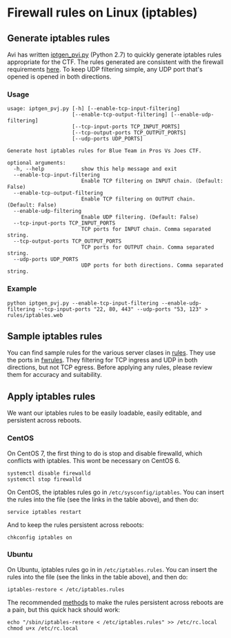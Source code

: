 # Firewall rules on Linux (iptables)

## Generate iptables rules

Avi has written [iptgen_pvj.py](iptgen_pvj.py) (Python 2.7) to quickly generate iptables rules appropriate for the CTF. The rules generated are consistent with the firewall requirements [here](http://prosversusjoes.net/BSidesLV2017ProsVJoesCTFrules.html). To keep UDP filtering simple, any UDP port that's opened is opened in both directions.

### Usage

```
usage: iptgen_pvj.py [-h] [--enable-tcp-input-filtering]
                     [--enable-tcp-output-filtering] [--enable-udp-filtering]
                     [--tcp-input-ports TCP_INPUT_PORTS]
                     [--tcp-output-ports TCP_OUTPUT_PORTS]
                     [--udp-ports UDP_PORTS]

Generate host iptables rules for Blue Team in Pros Vs Joes CTF.

optional arguments:
  -h, --help            show this help message and exit
  --enable-tcp-input-filtering
                        Enable TCP filtering on INPUT chain. (Default: False)
  --enable-tcp-output-filtering
                        Enable TCP filtering on OUTPUT chain. (Default: False)
  --enable-udp-filtering
                        Enable UDP filtering. (Default: False)
  --tcp-input-ports TCP_INPUT_PORTS
                        TCP ports for INPUT chain. Comma separated string.
  --tcp-output-ports TCP_OUTPUT_PORTS
                        TCP ports for OUTPUT chain. Comma separated string.
  --udp-ports UDP_PORTS
                        UDP ports for both directions. Comma separated string.
```

### Example

```
python iptgen_pvj.py --enable-tcp-input-filtering --enable-udp-filtering --tcp-input-ports "22, 80, 443" --udp-ports "53, 123" > rules/iptables.web
```



## Sample iptables rules

You can find sample rules for the various server clases in [rules](rules/). They use the ports in [fwrules](../fwrules). They filtering for TCP ingress and UDP in both directions, but not TCP egress. Before applying any rules, please review them for accuracy and suitability.

## Apply iptables rules

We want our iptables rules to be easily loadable, easily editable, and persistent across reboots.

### CentOS

On CentOS 7, the first thing to do is stop and disable firewalld, which conflicts with iptables. This wont be necessary on CentOS 6.

```
systemctl disable firewalld
systemctl stop firewalld
```

On CentOS, the iptables rules go in `/etc/sysconfig/iptables`.  You can insert the rules into the file (see the links in the table above), and then do:

```
service iptables restart
```

And to keep the rules persistent across reboots:

```
chkconfig iptables on
```

### Ubuntu

On Ubuntu, iptables rules go in in `/etc/iptables.rules`. You can insert the rules into the file (see the links in the table above), and then do:

```
iptables-restore < /etc/iptables.rules
```

The recommended [methods](https://help.ubuntu.com/community/IptablesHowTo#Configuration_on_startup) to make the rules persistent across reboots are a pain, but this quick hack should work:

```
echo "/sbin/iptables-restore < /etc/iptables.rules" >> /etc/rc.local
chmod u+x /etc/rc.local
```

